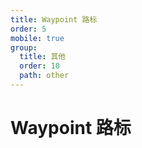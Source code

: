 ```yaml
---
title: Waypoint 路标
order: 5
mobile: true
group:
  title: 其他
  order: 10
  path: other
---
```


# Waypoint 路标

<code src="../demo/Waypoint.tsx"></code>
<API src="../src/Waypoint.tsx"></API>
